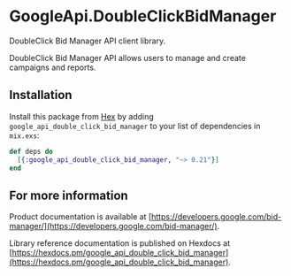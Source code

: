 # GoogleApi.DoubleClickBidManager

DoubleClick Bid Manager API client library.

DoubleClick Bid Manager API allows users to manage and create campaigns and reports.

## Installation

Install this package from [Hex](https://hex.pm) by adding
`google_api_double_click_bid_manager` to your list of dependencies in `mix.exs`:

```elixir
def deps do
  [{:google_api_double_click_bid_manager, "~> 0.21"}]
end
```

## For more information

Product documentation is available at [https://developers.google.com/bid-manager/](https://developers.google.com/bid-manager/).

Library reference documentation is published on Hexdocs at
[https://hexdocs.pm/google_api_double_click_bid_manager](https://hexdocs.pm/google_api_double_click_bid_manager).
